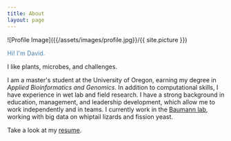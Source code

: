 ```yaml
---
title: About
layout: page
---
```

![Profile Image]({{/assets/images/profile.jpg}}/{{ site.picture }})

<font color="#4682B4">Hi! I'm David.</font>

<p>I like plants, microbes, and challenges.</p>

<p>I am a master's student at the University of Oregon, earning my degree in <i>Applied Bioinformatics and Genomics</i>. In addition to computational skills, I have experience in wet lab and field research. I have a strong background in education, management, and leadership development, which allow me to work independently and in teams. I currently work in the <a href="http://baumannlab.org/">Baumann lab</a>, working with big data on whiptail lizards and fission yeast.</p>

<p>Take a look at my <a href="/files/ho_resume.pdf" target="_blank">resume</a>.
